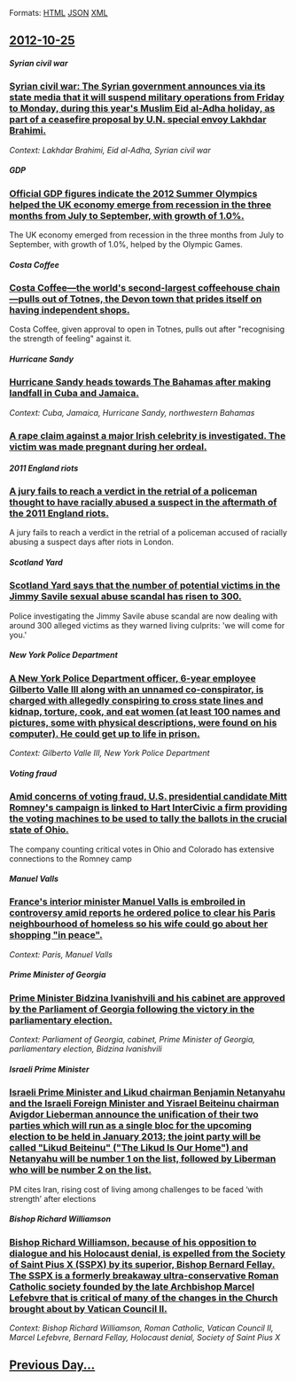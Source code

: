 
Formats: [HTML](2012/10/25/index.html)  [JSON](2012/10/25/index.json)  [XML](2012/10/25/index.xml)  

## [2012-10-25](/news/2012/10/25/index.md)

##### Syrian civil war
### [Syrian civil war: The Syrian government announces via its state media that it will suspend military operations from Friday to Monday, during this year's Muslim Eid al-Adha holiday, as part of a ceasefire proposal by U.N. special envoy Lakhdar Brahimi. ](/news/2012/10/25/syrian-civil-war-the-syrian-government-announces-via-its-state-media-that-it-will-suspend-military-operations-from-friday-to-monday-during.md)
_Context: Lakhdar Brahimi, Eid al-Adha, Syrian civil war_

##### GDP
### [Official GDP figures indicate the 2012 Summer Olympics helped the UK economy emerge from recession in the three months from July to September, with growth of 1.0%. ](/news/2012/10/25/official-gdp-figures-indicate-the-2012-summer-olympics-helped-the-uk-economy-emerge-from-recession-in-the-three-months-from-july-to-septembe.md)
The UK economy emerged from recession in the three months from July to September, with growth of 1.0%, helped by the Olympic Games.

##### Costa Coffee
### [Costa Coffee&mdash;the world's second-largest coffeehouse chain&mdash;pulls out of Totnes, the Devon town that prides itself on having independent shops. ](/news/2012/10/25/costa-coffee-mdash-the-world-s-second-largest-coffeehouse-chain-mdash-pulls-out-of-totnes-the-devon-town-that-prides-itself-on-having-indep.md)
Costa Coffee, given approval to open in Totnes, pulls out after &quot;recognising the strength of feeling&quot; against it.

##### Hurricane Sandy
### [Hurricane Sandy heads towards The Bahamas after making landfall in Cuba and Jamaica. ](/news/2012/10/25/hurricane-sandy-heads-towards-the-bahamas-after-making-landfall-in-cuba-and-jamaica.md)
_Context: Cuba, Jamaica, Hurricane Sandy, northwestern Bahamas_

##### 
### [A rape claim against a major Irish celebrity is investigated. The victim was made pregnant during her ordeal. ](/news/2012/10/25/a-rape-claim-against-a-major-irish-celebrity-is-investigated-the-victim-was-made-pregnant-during-her-ordeal.md)
##### 2011 England riots
### [A jury fails to reach a verdict in the retrial of a policeman thought to have racially abused a suspect in the aftermath of the 2011 England riots. ](/news/2012/10/25/a-jury-fails-to-reach-a-verdict-in-the-retrial-of-a-policeman-thought-to-have-racially-abused-a-suspect-in-the-aftermath-of-the-2011-england.md)
A jury fails to reach a verdict in the retrial of a policeman accused of racially abusing a suspect days after riots in London.

##### Scotland Yard
### [Scotland Yard says that the number of potential victims in the Jimmy Savile sexual abuse scandal has risen to 300. ](/news/2012/10/25/scotland-yard-says-that-the-number-of-potential-victims-in-the-jimmy-savile-sexual-abuse-scandal-has-risen-to-300.md)
Police investigating the Jimmy Savile abuse scandal are now dealing with around 300 alleged victims as they warned living culprits: &#039;we will come for you.&#039;

##### New York Police Department
### [A New York Police Department officer, 6-year employee Gilberto Valle III along with an unnamed co-conspirator, is charged with allegedly conspiring to cross state lines and kidnap, torture, cook, and eat women (at least 100 names and pictures, some with physical descriptions, were found on his computer). He could get up to life in prison. ](/news/2012/10/25/a-new-york-police-department-officer-6-year-employee-gilberto-valle-iii-along-with-an-unnamed-co-conspirator-is-charged-with-allegedly-con.md)
_Context: Gilberto Valle III, New York Police Department_

##### Voting fraud
### [Amid concerns of voting fraud, U.S. presidential candidate Mitt Romney's campaign is linked to Hart InterCivic a firm providing the voting machines to be used to tally the ballots in the crucial state of Ohio. ](/news/2012/10/25/amid-concerns-of-voting-fraud-u-s-presidential-candidate-mitt-romney-s-campaign-is-linked-to-hart-intercivic-a-firm-providing-the-voting-m.md)
The company counting critical votes in Ohio and Colorado has extensive connections to the Romney camp

##### Manuel Valls
### [France's interior minister Manuel Valls is embroiled in controversy amid reports he ordered police to clear his Paris neighbourhood of homeless so his wife could go about her shopping "in peace". ](/news/2012/10/25/france-s-interior-minister-manuel-valls-is-embroiled-in-controversy-amid-reports-he-ordered-police-to-clear-his-paris-neighbourhood-of-homel.md)
_Context: Paris, Manuel Valls_

##### Prime Minister of Georgia
### [Prime Minister Bidzina Ivanishvili and his cabinet are approved by the Parliament of Georgia following the victory in the parliamentary election. ](/news/2012/10/25/prime-minister-bidzina-ivanishvili-and-his-cabinet-are-approved-by-the-parliament-of-georgia-following-the-victory-in-the-parliamentary-elec.md)
_Context: Parliament of Georgia, cabinet, Prime Minister of Georgia, parliamentary election, Bidzina Ivanishvili_

##### Israeli Prime Minister
### [Israeli Prime Minister and Likud chairman Benjamin Netanyahu and the Israeli Foreign Minister and Yisrael Beiteinu chairman Avigdor Lieberman announce the unification of their two parties which will run as a single bloc for the upcoming election to be held in January 2013; the joint party will be called "Likud Beiteinu" ("The Likud Is Our Home") and Netanyahu will be number 1 on the list, followed by Liberman who will be number 2 on the list. ](/news/2012/10/25/israeli-prime-minister-and-likud-chairman-benjamin-netanyahu-and-the-israeli-foreign-minister-and-yisrael-beiteinu-chairman-avigdor-lieberma.md)
PM cites Iran, rising cost of living among challenges to be faced &#8216;with strength&#8217; after elections

##### Bishop Richard Williamson
### [Bishop Richard Williamson, because of his opposition to dialogue and his Holocaust denial, is expelled from the Society of Saint Pius X (SSPX) by its superior, Bishop Bernard Fellay. The SSPX is a formerly breakaway ultra-conservative Roman Catholic society founded by the late Archbishop Marcel Lefebvre that is critical of many of the changes in the Church brought about by Vatican Council II. ](/news/2012/10/25/bishop-richard-williamson-because-of-his-opposition-to-dialogue-and-his-holocaust-denial-is-expelled-from-the-society-of-saint-pius-x-ssp.md)
_Context: Bishop Richard Williamson, Roman Catholic, Vatican Council II, Marcel Lefebvre, Bernard Fellay, Holocaust denial, Society of Saint Pius X_

## [Previous Day...](/news/2012/10/24/index.md)

